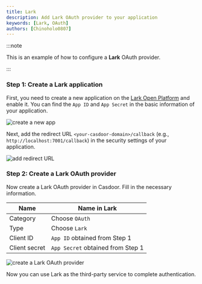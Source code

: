 ```yaml
---
title: Lark
description: Add Lark OAuth provider to your application
keywords: [Lark, OAuth]
authors: [Chinoholo0807]
---
```


:::note

This is an example of how to configure a **Lark** OAuth provider.

:::

### Step 1: Create a Lark application

First, you need to create a new application on the [Lark Open Platform](https://open.feishu.cn/) and enable it.
You can find the `App ID` and `App Secret` in the basic information of your application.

![create a new app](/img/providers/OAuth/lark_create_app.png)

Next, add the redirect URL `<your-casdoor-domain>/callback` (e.g., `http://localhost:7001/callback`) in the security settings of your application.

![add redirect URL](/img/providers/OAuth/lark_redirect_url.png)

### Step 2: Create a Lark OAuth provider

Now create a Lark OAuth provider in Casdoor. Fill in the necessary information.

| Name | Name in Lark |
| ---- | ---- |
| Category | Choose `OAuth` |
| Type | Choose `Lark` |
| Client ID | `App ID` obtained from Step 1 |
| Client secret | `App Secret` obtained from Step 1 |

![create a Lark OAuth provider](/img/providers/OAuth/lark_provider_conf_detail.png)

Now you can use Lark as the third-party service to complete authentication.
